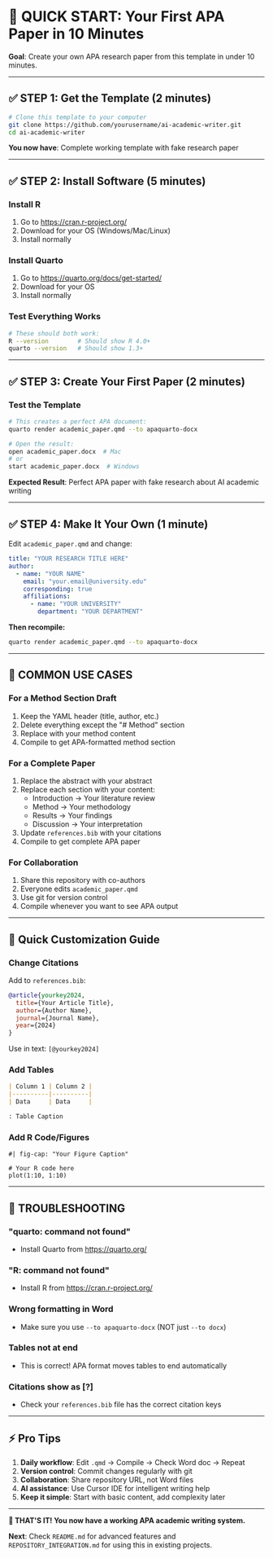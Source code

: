 # 🚀 QUICK START: Your First APA Paper in 10 Minutes

**Goal**: Create your own APA research paper from this template in under 10 minutes.

---

## ✅ **STEP 1: Get the Template (2 minutes)**

```bash
# Clone this template to your computer
git clone https://github.com/yourusername/ai-academic-writer.git
cd ai-academic-writer
```

**You now have**: Complete working template with fake research paper

---

## ✅ **STEP 2: Install Software (5 minutes)**

### **Install R**
1. Go to https://cran.r-project.org/
2. Download for your OS (Windows/Mac/Linux) 
3. Install normally

### **Install Quarto**
1. Go to https://quarto.org/docs/get-started/
2. Download for your OS
3. Install normally

### **Test Everything Works**
```bash
# These should both work:
R --version        # Should show R 4.0+
quarto --version   # Should show 1.3+
```

---

## ✅ **STEP 3: Create Your First Paper (2 minutes)**

### **Test the Template**
```bash
# This creates a perfect APA document:
quarto render academic_paper.qmd --to apaquarto-docx

# Open the result:
open academic_paper.docx  # Mac
# or
start academic_paper.docx  # Windows
```

**Expected Result**: Perfect APA paper with fake research about AI academic writing

---

## ✅ **STEP 4: Make It Your Own (1 minute)**

Edit `academic_paper.qmd` and change:

```yaml
title: "YOUR RESEARCH TITLE HERE"
author:
  - name: "YOUR NAME"
    email: "your.email@university.edu"
    corresponding: true
    affiliations:
      - name: "YOUR UNIVERSITY" 
        department: "YOUR DEPARTMENT"
```

**Then recompile:**
```bash
quarto render academic_paper.qmd --to apaquarto-docx
```

---

## 🎯 **COMMON USE CASES**

### **For a Method Section Draft**
1. Keep the YAML header (title, author, etc.)
2. Delete everything except the "# Method" section
3. Replace with your method content
4. Compile to get APA-formatted method section

### **For a Complete Paper**
1. Replace the abstract with your abstract
2. Replace each section with your content:
   - Introduction → Your literature review
   - Method → Your methodology  
   - Results → Your findings
   - Discussion → Your interpretation
3. Update `references.bib` with your citations
4. Compile to get complete APA paper

### **For Collaboration**
1. Share this repository with co-authors
2. Everyone edits `academic_paper.qmd`
3. Use git for version control
4. Compile whenever you want to see APA output

---

## 🔧 **Quick Customization Guide**

### **Change Citations**
Add to `references.bib`:
```bibtex
@article{yourkey2024,
  title={Your Article Title},
  author={Author Name},
  journal={Journal Name}, 
  year={2024}
}
```

Use in text: `[@yourkey2024]`

### **Add Tables**
```markdown
| Column 1 | Column 2 |
|----------|----------|
| Data     | Data     |

: Table Caption
```

### **Add R Code/Figures**
```{r}
#| fig-cap: "Your Figure Caption"

# Your R code here
plot(1:10, 1:10)
```

---

## 🚨 **TROUBLESHOOTING**

### **"quarto: command not found"**
- Install Quarto from https://quarto.org/

### **"R: command not found"**  
- Install R from https://cran.r-project.org/

### **Wrong formatting in Word**
- Make sure you use `--to apaquarto-docx` (NOT just `--to docx`)

### **Tables not at end**
- This is correct! APA format moves tables to end automatically

### **Citations show as [?]**
- Check your `references.bib` file has the correct citation keys

---

## ⚡ **Pro Tips**

1. **Daily workflow**: Edit `.qmd` → Compile → Check Word doc → Repeat
2. **Version control**: Commit changes regularly with git
3. **Collaboration**: Share repository URL, not Word files
4. **AI assistance**: Use Cursor IDE for intelligent writing help
5. **Keep it simple**: Start with basic content, add complexity later

---

**🎊 THAT'S IT! You now have a working APA academic writing system.**

**Next**: Check `README.md` for advanced features and `REPOSITORY_INTEGRATION.md` for using this in existing projects.